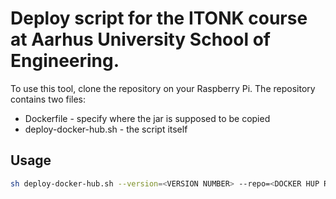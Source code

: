 # Deploy script for the ITONK course at Aarhus University School of Engineering. 

To use this tool, clone the repository on your Raspberry Pi. The repository contains two files: 
* Dockerfile - specify where the jar is supposed to be copied
* deploy-docker-hub.sh - the script itself

## Usage
```bash
sh deploy-docker-hub.sh --version=<VERSION NUMBER> --repo=<DOCKER HUP REPOSITORY>
```

